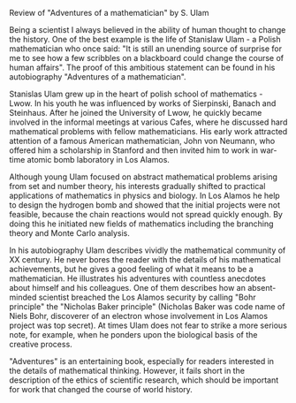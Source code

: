 Review of "Adventures of a mathematician" by S. Ulam

Being a scientist I always believed in the ability of human thought to change the history. One of the best example is the life of Stanislaw Ulam - a Polish mathematician who once said: "It is still an unending source of surprise for me to see how a few scribbles on a blackboard could change the course of human affairs". The proof of this ambitious statement can be found in his autobiography "Adventures of a mathematician".

Stanislas Ulam grew up in the heart of polish school of mathematics - Lwow. In his youth he was influenced by works of Sierpinski, Banach and Steinhaus. After he joined the University of Lwow, he quickly became involved in the informal meetings at various Cafes, where he discussed hard mathematical problems with fellow mathematicians. His early work attracted attention of a famous American mathematician, John von Neumann, who offered him a scholarship in Stanford and then invited him to work in war-time atomic bomb laboratory in Los Alamos.

Although young Ulam focused on abstract mathematical problems arising from set and number theory, his interests gradually shifted to practical applications of mathematics in physics and biology. In Los Alamos he help to design the hydrogen bomb and showed that the initial projects were not feasible, because the chain reactions would not spread quickly enough. By doing this he initiated new fields of mathematics including the branching theory and Monte Carlo analysis.

In his autobiography Ulam describes vividly the mathematical community of XX century. He never bores the reader with the details of his mathematical achievements, but he gives a good feeling of what it means to be a mathematician. He illustrates his adventures with countless anecdotes about himself and his colleagues. One of them describes how an absent-minded scientist breached the Los Alamos security by calling "Bohr principle" the "Nicholas Baker principle" (Nicholas Baker was code name of Niels Bohr, discoverer of an electron whose involvement in Los Alamos project was top secret). At times Ulam does not fear to strike a more serious note, for example, when he ponders upon the biological basis of the creative process.

"Adventures" is an entertaining book, especially for readers interested in the details of mathematical thinking. However, it fails short in the description of the ethics of scientific research, which should be important for work that changed the course of world history.
